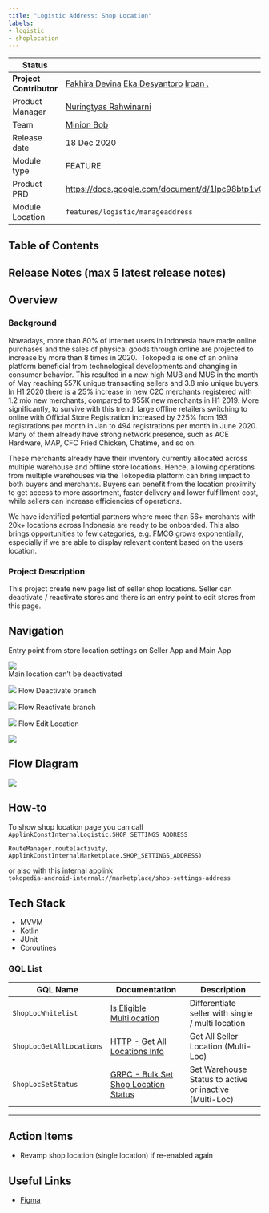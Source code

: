 ```yaml
---
title: "Logistic Address: Shop Location"
labels:
- logistic
- shoplocation
---
```


<!--left header table-->
| **Status** |  <!--start status:GREEN-->RELEASE<!--end status-->  |
| --- | --- |
| **Project Contributor** | [Fakhira Devina](https://tokopedia.atlassian.net/wiki/people/61077e53b704b40068e80a8e?ref=confluence) [Eka Desyantoro](https://tokopedia.atlassian.net/wiki/people/6283196bd9ddcc006e9c7a85?ref=confluence) [Irpan .](https://tokopedia.atlassian.net/wiki/people/6253578a3bf0f0007015669c?ref=confluence)  |
| Product Manager | [Nuringtyas Rahwinarni](https://tokopedia.atlassian.net/wiki/people/5f58b98ed2c77e0075ac9865?ref=confluence)  |
| Team |  [Minion Bob](https://tokopedia.atlassian.net/people/team/2373d8a6-1afc-4f2a-aa7a-63855c273051)  |
| Release date | 18 Dec 2020  |
| Module type | <!--start status:YELLOW-->FEATURE<!--end status--> |
| Product PRD | <https://docs.google.com/document/d/1lpc98btp1vOgFcTrCllUc3qrS23AF8vlz2ebFyt6i7s/edit#heading=h.i6nxfhanqq70>  |
| Module Location | `features/logistic/manageaddress` |

## Table of Contents

<!--toc-->

## Release Notes (max 5 latest release notes)

<!--start expand:18 Dec 2020-->

<!--end expand-->

## Overview

### Background

Nowadays, more than 80% of internet users in Indonesia have made online purchases and the sales of physical goods through online are projected to increase by more than 8 times in 2020.  Tokopedia is one of an online platform beneficial from technological developments and changing in consumer behavior. This resulted in a new high MUB and MUS in the month of May reaching 557K unique transacting sellers and 3.8 mio unique buyers. In H1 2020 there is a 25% increase in new C2C merchants registered with 1.2 mio new merchants, compared to 955K new merchants in H1 2019. More significantly, to survive with this trend, large offline retailers switching to online with Official Store Registration increased by 225% from 193 registrations per month in Jan to 494 registrations per month in June 2020. Many of them already have strong network presence, such as ACE Hardware, MAP, CFC Fried Chicken, Chatime, and so on.

These merchants already have their inventory currently allocated across multiple warehouse and offline store locations. Hence, allowing operations from multiple warehouses via the Tokopedia platform can bring impact to both buyers and merchants. Buyers can benefit from the location proximity to get access to more assortment, faster delivery and lower fulfillment cost, while sellers can increase efficiencies of operations.

We have identified potential partners where more than 56+ merchants with 20k+ locations across Indonesia are ready to be onboarded. This also brings opportunities to few categories, e.g. FMCG grows exponentially, especially if we are able to display relevant content based on the users location.

### Project Description

This project create new page list of seller shop locations. Seller can deactivate / reactivate stores and there is an entry point to edit stores from this page.

## Navigation

Entry point from store location settings on Seller App and Main App 

![](../res/shoplocation/navigation_one.png)  
Main location can’t be deactivated

![](../res/shoplocation/navigation_two.png)
Flow Deactivate branch

![](../res/shoplocation/navigation_three.png)
Flow Reactivate branch

![](../res/shoplocation/navigation_four.png)
Flow Edit Location

![](../res/shoplocation/navigation_five.png)

## Flow Diagram

![](../res/shoplocation/shoplocation_drawio.png)

## How-to

To show shop location page you can call `ApplinkConstInternalLogistic.SHOP_SETTINGS_ADDRESS` 



```
RouteManager.route(activity, ApplinkConstInternalMarketplace.SHOP_SETTINGS_ADDRESS)
```

or also with this internal applink  
`tokopedia-android-internal://marketplace/shop-settings-address`

## Tech Stack

- MVVM
- Kotlin
- JUnit
- Coroutines

### GQL List



| **GQL Name** | **Documentation** | **Description** |
| --- | --- | --- |
| `ShopLocWhitelist` | [Is Eligible Multilocation](https://tokopedia.atlassian.net/wiki/spaces/LG/pages/1098123039/Is+Eligible+Multilocation)  | Differentiate seller with single / multi location |
| `ShopLocGetAllLocations` | [HTTP - Get All Locations Info](https://tokopedia.atlassian.net/wiki/spaces/LG/pages/987562519/HTTP+-+Get+All+Locations+Info)  | Get All Seller Location (Multi-Loc) |
| `ShopLocSetStatus` | [GRPC - Bulk Set Shop Location Status](https://tokopedia.atlassian.net/wiki/spaces/LG/pages/963754852/GRPC+-+Bulk+Set+Shop+Location+Status)  | Set Warehouse Status to active or inactive (Multi-Loc) |



---

## Action Items

- Revamp shop location (single location) if re-enabled again

## Useful Links

- [Figma](https://www.figma.com/file/dBAnwVyjDUOO4llvBnzXaS/Shipping-Editor-x-Location-v2.0---Multi-Location?node-id=341%3A17897&t=L5IbuZ9frUG6v33u-0)